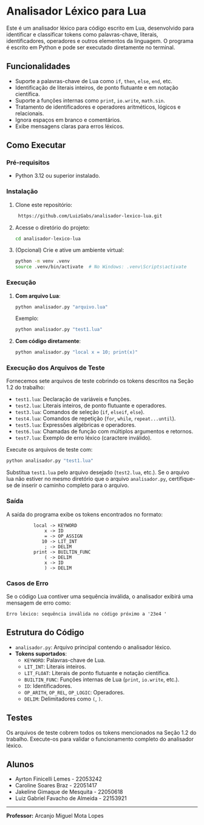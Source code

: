 # Analisador Léxico para Lua

Este é um analisador léxico para código escrito em Lua, desenvolvido para identificar e classificar tokens como palavras-chave, literais, identificadores, operadores e outros elementos da linguagem. O programa é escrito em Python e pode ser executado diretamente no terminal.

## Funcionalidades

- Suporte a palavras-chave de Lua como `if`, `then`, `else`, `end`, etc.
- Identificação de literais inteiros, de ponto flutuante e em notação científica.
- Suporte a funções internas como `print`, `io.write`, `math.sin`.
- Tratamento de identificadores e operadores aritméticos, lógicos e relacionais.
- Ignora espaços em branco e comentários.
- Exibe mensagens claras para erros léxicos.

## Como Executar

### Pré-requisitos
- Python 3.12 ou superior instalado.

### Instalação
1. Clone este repositório:
   ```bash
    https://github.com/LuizGabs/analisador-lexico-lua.git
      ```
2. Acesse o diretório do projeto:
   ```bash
   cd analisador-lexico-lua
   ```
3. (Opcional) Crie e ative um ambiente virtual:
   ```bash
   python -m venv .venv
   source .venv/bin/activate  # No Windows: .venv\Scripts\activate
   ```

### Execução

1. **Com arquivo Lua**:
   ```bash
   python analisador.py "arquivo.lua"
   ```
   Exemplo:
   ```bash
   python analisador.py "test1.lua"
   ```

2. **Com código diretamente**:
   ```bash
   python analisador.py "local x = 10; print(x)"
   ```

### Execução dos Arquivos de Teste
Fornecemos sete arquivos de teste cobrindo os tokens descritos na Seção 1.2 do trabalho:

- `test1.lua`: Declaração de variáveis e funções.
- `test2.lua`: Literais inteiros, de ponto flutuante e operadores.
- `test3.lua`: Comandos de seleção (`if`, `elseif`, `else`).
- `test4.lua`: Comandos de repetição (`for`, `while`, `repeat...until`).
- `test5.lua`: Expressões algébricas e operadores.
- `test6.lua`: Chamadas de função com múltiplos argumentos e retornos.
- `test7.lua`: Exemplo de erro léxico (caractere inválido).

Execute os arquivos de teste com:
```bash
python analisador.py "test1.lua"
```
Substitua `test1.lua` pelo arquivo desejado (`test2.lua`, etc.).
Se o arquivo lua não estiver no mesmo diretório que o arquivo `analisador.py`, certifique-se de inserir o caminho completo para o arquivo.

### Saída
A saída do programa exibe os tokens encontrados no formato:
```
          local -> KEYWORD
              x -> ID
              = -> OP_ASSIGN
             10 -> LIT_INT
              ; -> DELIM
          print -> BUILTIN_FUNC
              ( -> DELIM
              x -> ID
              ) -> DELIM
```

### Casos de Erro
Se o código Lua contiver uma sequência inválida, o analisador exibirá uma mensagem de erro como:
```
Erro léxico: sequência inválida no código próximo a '23e4 '
```

## Estrutura do Código
- `analisador.py`: Arquivo principal contendo o analisador léxico.
- **Tokens suportados**:
  - `KEYWORD`: Palavras-chave de Lua.
  - `LIT_INT`: Literais inteiros.
  - `LIT_FLOAT`: Literais de ponto flutuante e notação científica.
  - `BUILTIN_FUNC`: Funções internas de Lua (`print`, `io.write`, etc.).
  - `ID`: Identificadores.
  - `OP_ARITH`, `OP_REL`, `OP_LOGIC`: Operadores.
  - `DELIM`: Delimitadores como `(`, `)`.

## Testes
Os arquivos de teste cobrem todos os tokens mencionados na Seção 1.2 do trabalho. Execute-os para validar o funcionamento completo do analisador léxico.

## Alunos
- Ayrton Finicelli Lemes - 22053242
- Caroline Soares Braz - 22051417
- Jakeline Gimaque de Mesquita - 22050618
- Luiz Gabriel Favacho de Almeida - 22153921

---

**Professor:** Arcanjo Miguel Mota Lopes

